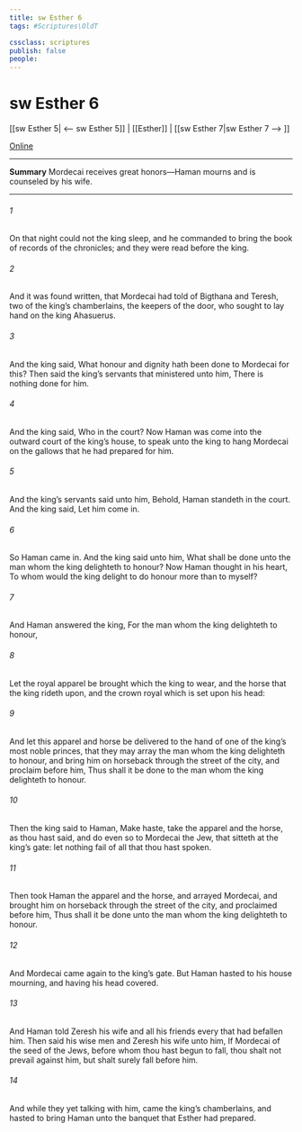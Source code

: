 ```yaml
---
title: sw Esther 6
tags: #Scriptures\OldT

cssclass: scriptures
publish: false
people:
---
```


# sw Esther 6
[[sw Esther 5| <-- sw Esther 5]] | [[Esther]] | [[sw Esther 7|sw Esther 7 --> ]]

[Online](https://churchofjesuschrist.org/study/scriptures/ot/esth/6?lang=eng)

---
__Summary__
Mordecai receives great honors—Haman mourns and is counseled by his wife.

---
###### 1 
On that night could not the king sleep, and he commanded to bring the book of records of the chronicles; and they were read before the king.

###### 2 
And it was found written, that Mordecai had told of Bigthana and Teresh, two of the king’s chamberlains, the keepers of the door, who sought to lay hand on the king Ahasuerus.

###### 3 
And the king said, What honour and dignity hath been done to Mordecai for this? Then said the king’s servants that ministered unto him, There is nothing done for him.

###### 4 
And the king said, Who  in the court? Now Haman was come into the outward court of the king’s house, to speak unto the king to hang Mordecai on the gallows that he had prepared for him.

###### 5 
And the king’s servants said unto him, Behold, Haman standeth in the court. And the king said, Let him come in.

###### 6 
So Haman came in. And the king said unto him, What shall be done unto the man whom the king delighteth to honour? Now Haman thought in his heart, To whom would the king delight to do honour more than to myself?

###### 7 
And Haman answered the king, For the man whom the king delighteth to honour,

###### 8 
Let the royal apparel be brought which the king  to wear, and the horse that the king rideth upon, and the crown royal which is set upon his head:

###### 9 
And let this apparel and horse be delivered to the hand of one of the king’s most noble princes, that they may array the man  whom the king delighteth to honour, and bring him on horseback through the street of the city, and proclaim before him, Thus shall it be done to the man whom the king delighteth to honour.

###### 10 
Then the king said to Haman, Make haste,  take the apparel and the horse, as thou hast said, and do even so to Mordecai the Jew, that sitteth at the king’s gate: let nothing fail of all that thou hast spoken.

###### 11 
Then took Haman the apparel and the horse, and arrayed Mordecai, and brought him on horseback through the street of the city, and proclaimed before him, Thus shall it be done unto the man whom the king delighteth to honour.

###### 12 
And Mordecai came again to the king’s gate. But Haman hasted to his house mourning, and having his head covered.

###### 13 
And Haman told Zeresh his wife and all his friends every  that had befallen him. Then said his wise men and Zeresh his wife unto him, If Mordecai  of the seed of the Jews, before whom thou hast begun to fall, thou shalt not prevail against him, but shalt surely fall before him.

###### 14 
And while they  yet talking with him, came the king’s chamberlains, and hasted to bring Haman unto the banquet that Esther had prepared.

